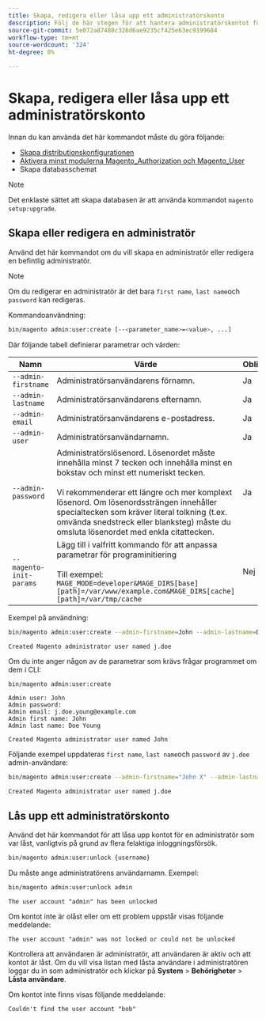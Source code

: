 ```yaml
---
title: Skapa, redigera eller låsa upp ett administratörskonto
description: Följ de här stegen för att hantera administratörskontot för ditt Adobe Commerce- eller Magento Open Source Admin-program.
source-git-commit: 5e072a87480c326d6ae9235cf425e63ec9199684
workflow-type: tm+mt
source-wordcount: '324'
ht-degree: 0%

---
```



# Skapa, redigera eller låsa upp ett administratörskonto

Innan du kan använda det här kommandot måste du göra följande:

- [Skapa distributionskonfigurationen](deployment.md)
- [Aktivera minst modulerna Magento_Authorization och Magento_User](manage-modules.md)
- Skapa databasschemat

>[!NOTE]
>
>Det enklaste sättet att skapa databasen är att använda kommandot `magento setup:upgrade`.

## Skapa eller redigera en administratör

Använd det här kommandot om du vill skapa en administratör eller redigera en befintlig administratör.

>[!NOTE]
>
>Om du redigerar en administratör är det bara `first name`, `last name`och `password` kan redigeras.

Kommandoanvändning:

```bash
bin/magento admin:user:create [--<parameter_name>=<value>, ...]
```

Där följande tabell definierar parametrar och värden:

| Namn | Värde | Obligatoriskt? |
|--- |--- |--- |
| `--admin-firstname` | Administratörsanvändarens förnamn. | Ja |
| `--admin-lastname` | Administratörsanvändarens efternamn. | Ja |
| `--admin-email` | Administratörsanvändarens e-postadress. | Ja |
| `--admin-user` | Administratörsanvändarnamn. | Ja |
| `--admin-password` | Administratörslösenord. Lösenordet måste innehålla minst 7 tecken och innehålla minst en bokstav och minst ett numeriskt tecken. <br><br>Vi rekommenderar ett längre och mer komplext lösenord. Om lösenordssträngen innehåller specialtecken som kräver literal tolkning (t.ex. omvända snedstreck eller blanksteg) måste du omsluta lösenordet med enkla citattecken. | Ja |
| `--magento-init-params` | Lägg till i valfritt kommando för att anpassa parametrar för programinitiering<br/><br/>Till exempel: `MAGE_MODE=developer&MAGE_DIRS[base][path]=/var/www/example.com&MAGE_DIRS[cache][path]=/var/tmp/cache` | Nej |

Exempel på användning:

```bash
bin/magento admin:user:create --admin-firstname=John --admin-lastname=Doe --admin-email=j.doe@example.com --admin-user=j.doe --admin-password=A0b9%t3g
```

```terminal
Created Magento administrator user named j.doe
```

Om du inte anger någon av de parametrar som krävs frågar programmet om dem i CLI:

```bash
bin/magento admin:user:create
```

```terminal
Admin user: John
Admin password:
Admin email: j.doe.young@example.com
Admin first name: John
Admin last name: Doe Young
```

```terminal
Created Magento administrator user named John
```

Följande exempel uppdateras `first name`, `last name`och `password` av `j.doe` admin-användare:

```bash
bin/magento admin:user:create --admin-firstname="John X" --admin-lastname="Doe X" --admin-email=j.doe@example.com --admin-user=j.doe --admin-password=A1234567
```

```terminal
Created Magento administrator user named j.doe
```

## Lås upp ett administratörskonto

Använd det här kommandot för att låsa upp kontot för en administratör som var låst, vanligtvis på grund av flera felaktiga inloggningsförsök.

```bash
bin/magento admin:user:unlock {username}
```

Du måste ange administratörens användarnamn. Exempel:

```bash
bin/magento admin:user:unlock admin
```

```terminal
The user account "admin" has been unlocked
```

Om kontot inte är olåst eller om ett problem uppstår visas följande meddelande:

```terminal
The user account "admin" was not locked or could not be unlocked
```

Kontrollera att användaren är administratör, att användaren är aktiv och att kontot är låst. Om du vill visa listan med låsta användare i administratören loggar du in som administratör och klickar på **System** > **Behörigheter** > **Låsta användare**.

Om kontot inte finns visas följande meddelande:

```terminal
Couldn't find the user account "bob"
```
